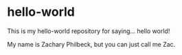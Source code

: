 # hello-world
This is my hello-world repository for saying... hello world!

My name is Zachary Philbeck, but you can just call me Zac.
